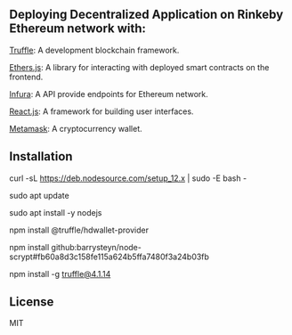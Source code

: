 ## Deploying Decentralized Application on Rinkeby Ethereum network with:

[Truffle](https://trufflesuite.com/docs/truffle/getting-started/installation): A development blockchain framework.

[Ethers.js](https://www.npmjs.com/package/ethers): A library for interacting with deployed smart contracts on the frontend.

[Infura](https://infura.io/): A API provide endpoints for Ethereum network.

[React.js](https://reactjs.org/): A framework for building user interfaces.

[Metamask](https://metamask.io/): A cryptocurrency wallet.

## Installation

curl -sL https://deb.nodesource.com/setup_12.x | sudo -E bash -

sudo apt update

sudo apt install -y nodejs

npm install @truffle/hdwallet-provider

npm install github:barrysteyn/node-scrypt#fb60a8d3c158fe115a624b5ffa7480f3a24b03fb

npm install -g truffle@4.1.14

## License
MIT
